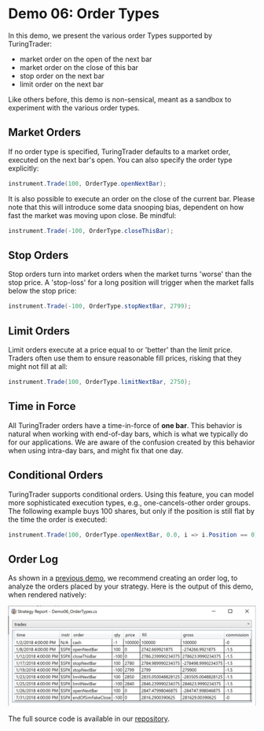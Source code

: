 # Demo 06: Order Types

In this demo, we present the various order Types supported by TuringTrader:
* market order on the open of the next bar
* market order on the close of this bar
* stop order on the next bar
* limit order on the next bar

Like others before, this demo is non-sensical, meant as a sandbox to experiment with the various order types.

## Market Orders

If no order type is specified, TuringTrader defaults to a market order, executed on the next bar's open. You can also specify the order type explicitly:

```c#
instrument.Trade(100, OrderType.openNextBar);
```

It is also possible to execute an order on the close of the current bar. Please note that this will introduce some data snooping bias, dependent on how fast the market was moving upon close. Be mindful:

```c#
instrument.Trade(-100, OrderType.closeThisBar);
```

## Stop Orders

Stop orders turn into market orders when the market turns 'worse' than the stop price. A 'stop-loss' for a long position will trigger when the market falls below the stop price:

```c#
instrument.Trade(-100, OrderType.stopNextBar, 2799);
```

## Limit Orders

Limit orders execute at a price equal to or 'better' than the limit price. Traders often use them to ensure reasonable fill prices, risking that they might not fill at all:

```c#
instrument.Trade(100, OrderType.limitNextBar, 2750);
```

## Time in Force

All TuringTrader orders have a time-in-force of **one bar**. This behavior is natural when working with end-of-day bars, which is what we typically do for our applications. We are aware of the confusion created by this behavior when using intra-day bars, and might fix that one day.

## Conditional Orders

TuringTrader supports conditional orders. Using this feature, you can model more sophisticated execution types, e.g., one-cancels-other order groups. The following example buys 100 shares, but only if the position is still flat by the time the order is executed:

```c#
instrument.Trade(100, OrderType.openNextBar, 0.0, i => i.Position == 0);
```

## Order Log

As shown in a [previous demo](Demo03.md), we recommend creating an order log, to analyze the orders placed by your strategy. Here is the output of this demo, when rendered natively:

![](../images/demo06/orderLog.jpg)

The full source code is available in our [repository](https://bitbucket.org/fbertram/fub_tradingsimulator/src/develop/Algorithms/Demo%20Algorithms/Demo06_OrderTypes.cs).